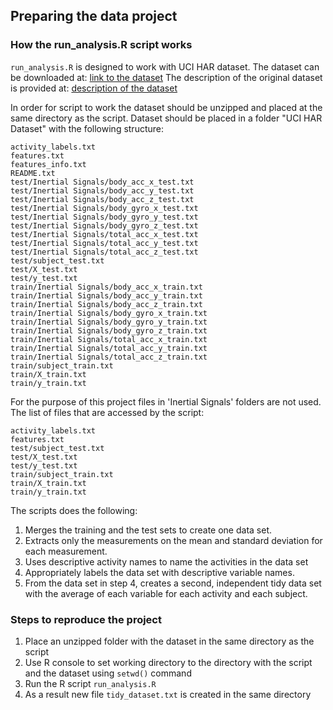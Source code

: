 ## Preparing the data project

### How the run_analysis.R script works

`run_analysis.R` is designed to work with UCI HAR dataset.
The dataset can be downloaded at: [link to the dataset](https://d396qusza40orc.cloudfront.net/getdata%2Fprojectfiles%2FUCI%20HAR%20Dataset.zip)
The description of the original dataset is provided at: [description of the dataset](http://archive.ics.uci.edu/ml/datasets/Human+Activity+Recognition+Using+Smartphones)

In order for script to work the dataset should be unzipped and placed at the same directory as the script.
Dataset should be placed in a folder "UCI HAR Dataset" with the following structure:
```
activity_labels.txt
features.txt
features_info.txt
README.txt
test/Inertial Signals/body_acc_x_test.txt
test/Inertial Signals/body_acc_y_test.txt
test/Inertial Signals/body_acc_z_test.txt
test/Inertial Signals/body_gyro_x_test.txt
test/Inertial Signals/body_gyro_y_test.txt
test/Inertial Signals/body_gyro_z_test.txt
test/Inertial Signals/total_acc_x_test.txt
test/Inertial Signals/total_acc_y_test.txt
test/Inertial Signals/total_acc_z_test.txt
test/subject_test.txt
test/X_test.txt
test/y_test.txt
train/Inertial Signals/body_acc_x_train.txt
train/Inertial Signals/body_acc_y_train.txt
train/Inertial Signals/body_acc_z_train.txt
train/Inertial Signals/body_gyro_x_train.txt
train/Inertial Signals/body_gyro_y_train.txt
train/Inertial Signals/body_gyro_z_train.txt
train/Inertial Signals/total_acc_x_train.txt
train/Inertial Signals/total_acc_y_train.txt
train/Inertial Signals/total_acc_z_train.txt
train/subject_train.txt
train/X_train.txt
train/y_train.txt
```

For the purpose of this project files in 'Inertial Signals' folders are not used.
The list of files that are accessed by the script:
```
activity_labels.txt
features.txt
test/subject_test.txt
test/X_test.txt
test/y_test.txt
train/subject_train.txt
train/X_train.txt
train/y_train.txt
```

The scripts does the following:
1. Merges the training and the test sets to create one data set.
2. Extracts only the measurements on the mean and standard deviation for each measurement.
3. Uses descriptive activity names to name the activities in the data set
4. Appropriately labels the data set with descriptive variable names.
5. From the data set in step 4, creates a second, independent tidy data set with the average of each variable for each activity and each subject.

### Steps to reproduce the project
1. Place an unzipped folder with the dataset in the same directory as the script
2. Use R console to set working directory to the directory with the script and the dataset using `setwd()` command
3. Run the R script `run_analysis.R`
4. As a result new file `tidy_dataset.txt` is created in the same directory